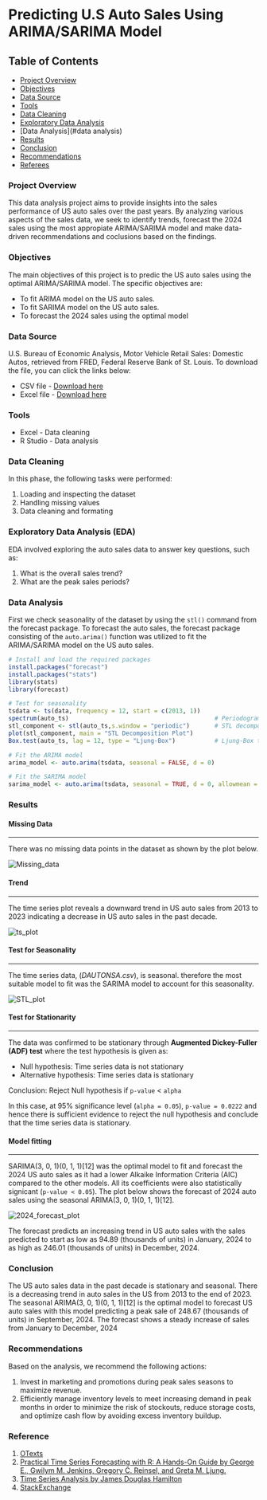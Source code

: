 # Predicting U.S Auto Sales Using ARIMA/SARIMA Model

## Table of Contents

- [Project Overview](#project_overview)
- [Objectives](#objectives)
- [Data Source](#data_source)
- [Tools](#tools)
- [Data Cleaning](#data_cleaning)
- [Exploratory Data Analysis](#exploratory_data_analysis)
- [Data Analysis](#data analysis)
- [Results](#results)
- [Conclusion](#conclusion)
- [Recommendations](#recommendatioms)
- [Referees](#referees)

### Project Overview

This data analysis project aims to provide insights into the sales performance of US auto sales over the past years. By analyzing various aspects of the sales data, we seek to identify trends, forecast the 2024 sales using the most appropiate ARIMA/SARIMA model and make data-driven recommendations and coclusions based on the findings.

### Objectives

The main objectives of this project is to predic the US auto sales using the optimal ARIMA/SARIMA model. The specific objectives are:

- To fit ARIMA model on the US auto sales.
- To fit SARIMA model on the US auto sales.
- To forecast the 2024 sales using the optimal model


### Data Source

U.S. Bureau of Economic Analysis, Motor Vehicle Retail Sales: Domestic Autos, retrieved from FRED, Federal Reserve Bank of St. Louis. To download the file, you can click the links below:

- CSV file - [Download here](https://fred.stlouisfed.org/graph/fredgraph.csv?bgcolor=%23e1e9f0&chart_type=line&drp=0&fo=open%20sans&graph_bgcolor=%23ffffff&height=450&mode=fred&recession_bars=on&txtcolor=%23444444&ts=12&tts=12&width=1138&nt=0&thu=0&trc=0&show_legend=yes&show_axis_titles=yes&show_tooltip=yes&id=DAUTONSA&scale=left&cosd=1967-01-01&coed=2024-04-01&line_color=%234572a7&link_values=false&line_style=solid&mark_type=none&mw=3&lw=2&ost=-99999&oet=99999&mma=0&fml=a&fq=Monthly&fam=avg&fgst=lin&fgsnd=2020-02-01&line_index=1&transformation=lin&vintage_date=2024-05-18&revision_date=2024-05-18&nd=1967-01-01)
- Excel file - [Download here](https://fred.stlouisfed.org/graph/fredgraph.xls?bgcolor=%23e1e9f0&chart_type=line&drp=0&fo=open%20sans&graph_bgcolor=%23ffffff&height=450&mode=fred&recession_bars=on&txtcolor=%23444444&ts=12&tts=12&width=1138&nt=0&thu=0&trc=0&show_legend=yes&show_axis_titles=yes&show_tooltip=yes&id=DAUTONSA&scale=left&cosd=1967-01-01&coed=2024-04-01&line_color=%234572a7&link_values=false&line_style=solid&mark_type=none&mw=3&lw=2&ost=-99999&oet=99999&mma=0&fml=a&fq=Monthly&fam=avg&fgst=lin&fgsnd=2020-02-01&line_index=1&transformation=lin&vintage_date=2024-05-18&revision_date=2024-05-18&nd=1967-01-01)

### Tools

- Excel - Data cleaning
- R Studio - Data analysis

### Data Cleaning

In this phase, the following tasks were performed:
1. Loading and inspecting the dataset
2. Handling missing values
3. Data cleaning and formating

### Exploratory Data Analysis (EDA)

EDA involved exploring the auto sales data to answer key questions, such as:

1. What is the overall sales trend?
2. What are the peak sales periods?

### Data Analysis

First we check seasonality of the dataset by using the `stl()` command from the forecast package. To forecast the auto sales, the forecast package consisting of the `auto.arima()` function was utilized to fit the ARIMA/SARIMA model on the US auto sales.
```r
# Install and load the required packages
install.packages("forecast")
install.packages("stats")
library(stats)
library(forecast)

# Test for seasonality
tsdata <- ts(data, frequency = 12, start = c(2013, 1)) 
spectrum(auto_ts)                                         # Periodogram showing frequency of seasonality
stl_component <- stl(auto_ts,s.window = "periodic")       # STL decomposition
plot(stl_component, main = "STL Decomposition Plot")
Box.test(auto_ts, lag = 12, type = "Ljung-Box")           # Ljung-Box test for seasonality

# Fit the ARIMA model
arima_model <- auto.arima(tsdata, seasonal = FALSE, d = 0)

# Fit the SARIMA model
sarima_model <- auto.arima(tsdata, seasonal = TRUE, d = 0, allowmean = F)   # Accounts for seasonality  
```

### Results

#### Missing Data
---
There was no missing data points in the dataset as shown by the plot below.

![Missing_data](https://github.com/ken-warren/US_auto_sales/assets/134076996/3fc9d9b6-2e7a-4b26-b880-caa04e83a40c)

#### Trend
---
The time series plot reveals a downward trend in US auto sales from 2013 to 2023 indicating a decrease in US auto sales in the past decade.

![ts_plot](https://github.com/ken-warren/US_auto_sales/assets/134076996/f92d0da7-2ad9-4506-a7f5-8a3d791907fa)

#### Test for Seasonality
---
The time series data, (*DAUTONSA.csv*), is seasonal. therefore the most suitable model to fit was the SARIMA model to account for this seasonality.

![STL_plot](https://github.com/ken-warren/US_auto_sales/assets/134076996/02ae057a-983f-46dc-a606-edfaef511ba4)

#### Test for Stationarity
---
The data was confirmed to be stationary through **Augmented Dickey-Fuller (ADF) test** where the test hypothesis is given as:

- Null hypothesis: Time series data is not stationary
- Alternative hypothesis: Time series data is stationary

Conclusion: Reject Null hypothesis if `p-value` < `alpha`

In this case, at 95% significance level (`alpha = 0.05`), `p-value = 0.0222` and hence there is sufficient evidence to reject the null hypothesis and conclude that the time series data is stationary.

#### Model fitting
---
SARIMA(3, 0, 1)(0, 1, 1)[12] was the optimal model to fit and forecast the 2024 US auto sales as it had a lower Alkaike Information Criteria (AIC) compared to the other models. All its coefficients were also statistically signicant (`p-value < 0.05`). The plot below shows the forecast of 2024 auto sales using the seasonal ARIMA(3, 0, 1)(0, 1, 1)[12].

![2024_forecast_plot](https://github.com/ken-warren/US_auto_sales/assets/134076996/4571d013-3130-4abf-bca2-a121bb71bab0)

The forecast predicts an increasing trend in US auto sales with the sales predicted to start as low as 94.89 (thousands of units) in January, 2024 to as high as 246.01 (thousands of units) in December, 2024.

### Conclusion

The US auto sales data in the past decade is stationary and seasonal. There is a decreasing trend in auto sales in the US from 2013 to the end of 2023. The seasonal ARIMA(3, 0, 1)(0, 1, 1)[12] is the optimal model to forecast US auto sales with this model predicting a peak sale of 248.67 (thousands of units) in September, 2024. The forecast shows a steady increase of sales from January to December, 2024 

### Recommendations

Based on the analysis, we recommend the following actions:

1. Invest in marketing and promotions during peak sales seasons to maximize revenue.
2. Efficiently manage inventory levels to meet increasing demand in peak months in order to minimize the risk of stockouts, reduce storage costs, and optimize cash flow by avoiding excess inventory buildup.

### Reference
1. [OTexts](https://otexts.com/fpp2/arima-r.html#:~:text=The%20auto.,many%20variations%20on%20the%20algorithm.)
2. [Practical Time Series Forecasting with R: A Hands-On Guide by George E., Gwilym M. Jenkins, Gregory C. Reinsel, and Greta M. Ljung.](https://www.amazon.com/Time-Analysis-Forecasting-Probability-Statistics-ebook/dp/B014T25X10/)
3. [Time Series Analysis by James Douglas Hamilton](https://www.amazon.com/Time-Analysis-James-Douglas-Hamilton/dp/0691042896)
4. [StackExchange](https://stats.stackexchange.com/questions/346497/time-series-seasonality-test)
